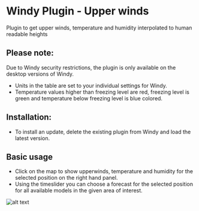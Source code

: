 # Windy Plugin - Upper winds

Plugin to get upper winds, temperature and humidity interpolated to human readable heights

## Please note:

Due to Windy security restrictions, the plugin is only available on the desktop versions of Windy.

* Units in the table are set to your individual settings for Windy.
* Temperature values higher than freezing level are red, freezing level is green and temperature below freezing level is blue colored.


## Installation:

* To install an update, delete the existing plugin from Windy and load the latest version.

## Basic usage

* Click on the map to show upperwinds, temperature and humidity for the selected position on the right hand panel.
* Using the timeslider you can choose a forecast for the selected position for all available models in the given area of interest.



![alt text](screenshot.jpg)

